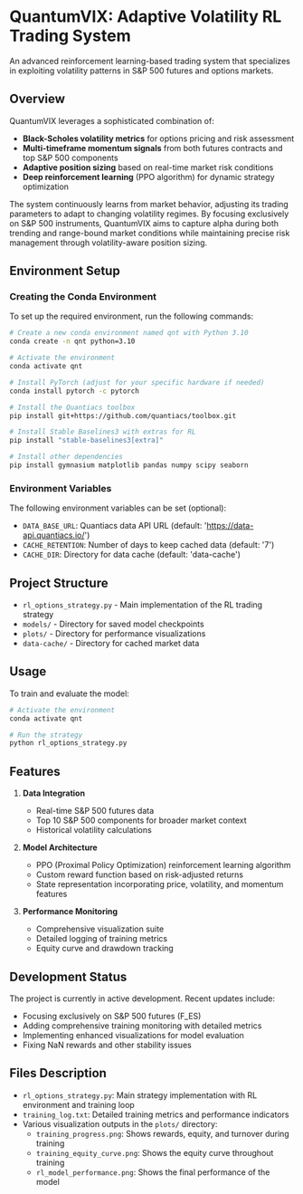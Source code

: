 # QuantumVIX: Adaptive Volatility RL Trading System

An advanced reinforcement learning-based trading system that specializes in exploiting volatility patterns in S&P 500 futures and options markets.

## Overview

QuantumVIX leverages a sophisticated combination of:

- **Black-Scholes volatility metrics** for options pricing and risk assessment
- **Multi-timeframe momentum signals** from both futures contracts and top S&P 500 components
- **Adaptive position sizing** based on real-time market risk conditions
- **Deep reinforcement learning** (PPO algorithm) for dynamic strategy optimization

The system continuously learns from market behavior, adjusting its trading parameters to adapt to changing volatility regimes. By focusing exclusively on S&P 500 instruments, QuantumVIX aims to capture alpha during both trending and range-bound market conditions while maintaining precise risk management through volatility-aware position sizing.

## Environment Setup

### Creating the Conda Environment

To set up the required environment, run the following commands:

```bash
# Create a new conda environment named qnt with Python 3.10
conda create -n qnt python=3.10

# Activate the environment
conda activate qnt

# Install PyTorch (adjust for your specific hardware if needed)
conda install pytorch -c pytorch

# Install the Quantiacs toolbox
pip install git+https://github.com/quantiacs/toolbox.git

# Install Stable Baselines3 with extras for RL
pip install "stable-baselines3[extra]"

# Install other dependencies
pip install gymnasium matplotlib pandas numpy scipy seaborn
```

### Environment Variables

The following environment variables can be set (optional):
- `DATA_BASE_URL`: Quantiacs data API URL (default: 'https://data-api.quantiacs.io/')
- `CACHE_RETENTION`: Number of days to keep cached data (default: '7')
- `CACHE_DIR`: Directory for data cache (default: 'data-cache')

## Project Structure

- `rl_options_strategy.py` - Main implementation of the RL trading strategy
- `models/` - Directory for saved model checkpoints
- `plots/` - Directory for performance visualizations
- `data-cache/` - Directory for cached market data

## Usage

To train and evaluate the model:

```bash
# Activate the environment
conda activate qnt

# Run the strategy
python rl_options_strategy.py
```

## Features

1. **Data Integration**
   - Real-time S&P 500 futures data
   - Top 10 S&P 500 components for broader market context
   - Historical volatility calculations

2. **Model Architecture**
   - PPO (Proximal Policy Optimization) reinforcement learning algorithm
   - Custom reward function based on risk-adjusted returns
   - State representation incorporating price, volatility, and momentum features

3. **Performance Monitoring**
   - Comprehensive visualization suite
   - Detailed logging of training metrics
   - Equity curve and drawdown tracking

## Development Status

The project is currently in active development. Recent updates include:
- Focusing exclusively on S&P 500 futures (F_ES)
- Adding comprehensive training monitoring with detailed metrics
- Implementing enhanced visualizations for model evaluation
- Fixing NaN rewards and other stability issues

## Files Description

- `rl_options_strategy.py`: Main strategy implementation with RL environment and training loop
- `training_log.txt`: Detailed training metrics and performance indicators
- Various visualization outputs in the `plots/` directory:
  - `training_progress.png`: Shows rewards, equity, and turnover during training
  - `training_equity_curve.png`: Shows the equity curve throughout training
  - `rl_model_performance.png`: Shows the final performance of the model 